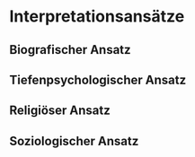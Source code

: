 # Interpretationsansätze

## Biografischer Ansatz

## Tiefenpsychologischer Ansatz

## Religiöser Ansatz

## Soziologischer Ansatz
